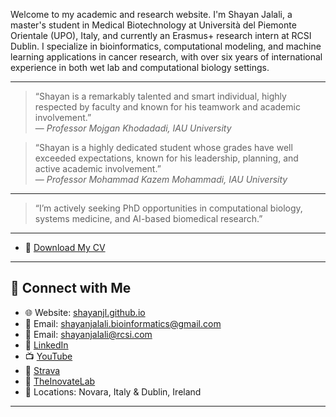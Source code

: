 Welcome to my academic and research website. I'm Shayan Jalali, a master's student in Medical Biotechnology at Università del Piemonte Orientale (UPO), Italy, and currently an Erasmus+ research intern at RCSI Dublin. I specialize in bioinformatics, computational modeling, and machine learning applications in cancer research, with over six years of international experience in both wet lab and computational biology settings.

---

> “Shayan is a remarkably talented and smart individual, highly respected by faculty and known for his teamwork and academic involvement.”  
> — *Professor Mojgan Khodadadi, IAU University*

> “Shayan is a highly dedicated student whose grades have well exceeded expectations, known for his leadership, planning, and active academic involvement.”  
> — *Professor Mohammad Kazem Mohammadi, IAU University*

---

> “I’m actively seeking PhD opportunities in computational biology, systems medicine, and AI-based biomedical research.”

---

- 📄 [Download My CV](ShayanJL.pdf)

--- 

## 🔗 Connect with Me

- 🌐 Website: [shayanjl.github.io](https://shayanjl.github.io)
- 📧 Email: shayanjalali.bioinformatics@gmail.com
- 📧 Email: shayanjalali@rcsi.com  
- 🔗 [LinkedIn](https://www.linkedin.com/in/shayanjl)  
- 📺 [YouTube](https://www.youtube.com/@ShayanJL)
- 🔗 [Strava](https://strava.app.link/JaxhEPBCDTb)
- 🔗 [TheInovateLab](TheInovateLab.it)
- 📍 Locations: Novara, Italy & Dublin, Ireland  

---

